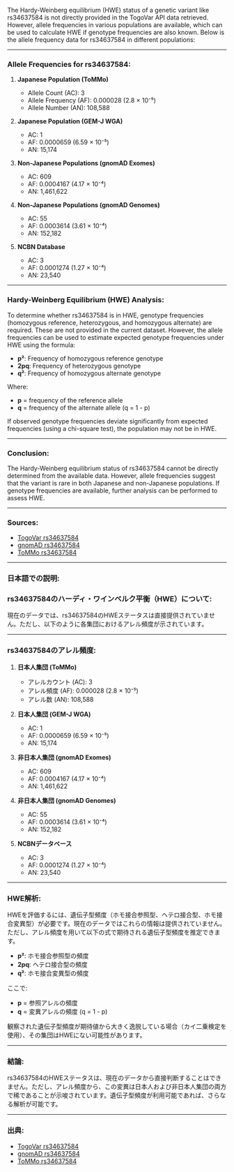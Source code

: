 The Hardy-Weinberg equilibrium (HWE) status of a genetic variant like rs34637584 is not directly provided in the TogoVar API data retrieved. However, allele frequencies in various populations are available, which can be used to calculate HWE if genotype frequencies are also known. Below is the allele frequency data for rs34637584 in different populations:

---

### Allele Frequencies for rs34637584:
1. **Japanese Population (ToMMo)**
   - Allele Count (AC): 3
   - Allele Frequency (AF): 0.000028 (2.8 × 10⁻⁵)
   - Allele Number (AN): 108,588

2. **Japanese Population (GEM-J WGA)**
   - AC: 1
   - AF: 0.0000659 (6.59 × 10⁻⁵)
   - AN: 15,174

3. **Non-Japanese Populations (gnomAD Exomes)**
   - AC: 609
   - AF: 0.0004167 (4.17 × 10⁻⁴)
   - AN: 1,461,622

4. **Non-Japanese Populations (gnomAD Genomes)**
   - AC: 55
   - AF: 0.0003614 (3.61 × 10⁻⁴)
   - AN: 152,182

5. **NCBN Database**
   - AC: 3
   - AF: 0.0001274 (1.27 × 10⁻⁴)
   - AN: 23,540

---

### Hardy-Weinberg Equilibrium (HWE) Analysis:
To determine whether rs34637584 is in HWE, genotype frequencies (homozygous reference, heterozygous, and homozygous alternate) are required. These are not provided in the current dataset. However, the allele frequencies can be used to estimate expected genotype frequencies under HWE using the formula:

- **p²**: Frequency of homozygous reference genotype
- **2pq**: Frequency of heterozygous genotype
- **q²**: Frequency of homozygous alternate genotype

Where:
- **p** = frequency of the reference allele
- **q** = frequency of the alternate allele (q = 1 - p)

If observed genotype frequencies deviate significantly from expected frequencies (using a chi-square test), the population may not be in HWE.

---

### Conclusion:
The Hardy-Weinberg equilibrium status of rs34637584 cannot be directly determined from the available data. However, allele frequencies suggest that the variant is rare in both Japanese and non-Japanese populations. If genotype frequencies are available, further analysis can be performed to assess HWE.

---

### Sources:
- [TogoVar rs34637584](https://togovar.org/variant/tgv45580587)
- [gnomAD rs34637584](https://gnomad.broadinstitute.org/variant/12-40340400-G-A?dataset=gnomad_r4)
- [ToMMo rs34637584](https://jmorp.megabank.tohoku.ac.jp/search?query=12%3A40340400)

---

### 日本語での説明:

### rs34637584のハーディ・ワインベルク平衡（HWE）について:
現在のデータでは、rs34637584のHWEステータスは直接提供されていません。ただし、以下のように各集団におけるアレル頻度が示されています。

---

### rs34637584のアレル頻度:
1. **日本人集団 (ToMMo)**
   - アレルカウント (AC): 3
   - アレル頻度 (AF): 0.000028 (2.8 × 10⁻⁵)
   - アレル数 (AN): 108,588

2. **日本人集団 (GEM-J WGA)**
   - AC: 1
   - AF: 0.0000659 (6.59 × 10⁻⁵)
   - AN: 15,174

3. **非日本人集団 (gnomAD Exomes)**
   - AC: 609
   - AF: 0.0004167 (4.17 × 10⁻⁴)
   - AN: 1,461,622

4. **非日本人集団 (gnomAD Genomes)**
   - AC: 55
   - AF: 0.0003614 (3.61 × 10⁻⁴)
   - AN: 152,182

5. **NCBNデータベース**
   - AC: 3
   - AF: 0.0001274 (1.27 × 10⁻⁴)
   - AN: 23,540

---

### HWE解析:
HWEを評価するには、遺伝子型頻度（ホモ接合参照型、ヘテロ接合型、ホモ接合変異型）が必要です。現在のデータではこれらの情報は提供されていません。ただし、アレル頻度を用いて以下の式で期待される遺伝子型頻度を推定できます。

- **p²**: ホモ接合参照型の頻度
- **2pq**: ヘテロ接合型の頻度
- **q²**: ホモ接合変異型の頻度

ここで:
- **p** = 参照アレルの頻度
- **q** = 変異アレルの頻度 (q = 1 - p)

観察された遺伝子型頻度が期待値から大きく逸脱している場合（カイ二乗検定を使用）、その集団はHWEにない可能性があります。

---

### 結論:
rs34637584のHWEステータスは、現在のデータから直接判断することはできません。ただし、アレル頻度から、この変異は日本人および非日本人集団の両方で稀であることが示唆されています。遺伝子型頻度が利用可能であれば、さらなる解析が可能です。

---

### 出典:
- [TogoVar rs34637584](https://togovar.org/variant/tgv45580587)
- [gnomAD rs34637584](https://gnomad.broadinstitute.org/variant/12-40340400-G-A?dataset=gnomad_r4)
- [ToMMo rs34637584](https://jmorp.megabank.tohoku.ac.jp/search?query=12%3A40340400)